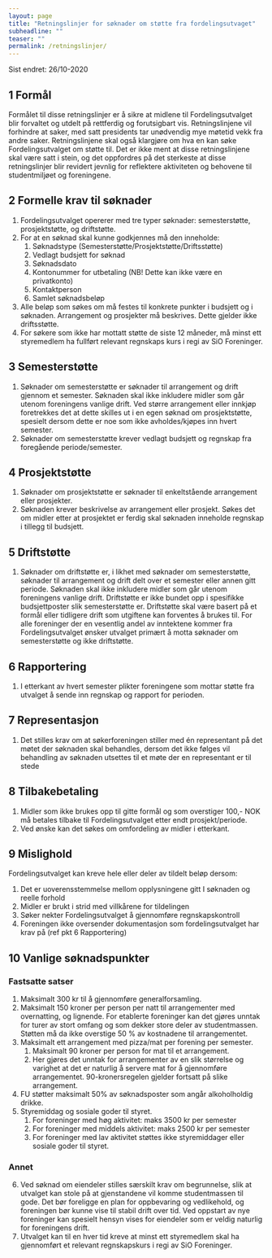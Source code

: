 ```yaml
---
layout: page
title: "Retningslinjer for søknader om støtte fra fordelingsutvaget"
subheadline: ""
teaser: ""
permalink: /retningslinjer/
---
```


Sist endret: 26/10-2020

## 1 Formål
Formålet til disse retningslinjer er å sikre at midlene til Fordelingsutvalget blir forvaltet og utdelt på rettferdig og forutsigbart vis. Retningslinjene vil forhindre at saker, med satt presidents tar unødvendig mye møtetid vekk fra andre saker. Retningslinjene skal også klargjøre om hva en kan søke Fordelingsutvalget om støtte til. Det er ikke ment at disse retningslinjene skal være satt i stein, og det oppfordres på det sterkeste at disse retningslinjer blir revidert jevnlig for reflektere aktiviteten og behovene til studentmiljøet og foreningene.

## 2 Formelle krav til søknader
1. Fordelingsutvalget opererer med tre typer søknader: semesterstøtte, prosjektstøtte, og driftstøtte.
2. For at en søknad skal kunne godkjennes må den inneholde:
    1. Søknadstype (Semesterstøtte/Prosjektstøtte/Driftsstøtte)
    2. Vedlagt budsjett for søknad
    3. Søknadsdato
    4. Kontonummer for utbetaling (NB! Dette kan ikke være en privatkonto)
    5. Kontaktperson
    6. Samlet søknadsbeløp
3. Alle beløp som søkes om må festes til konkrete punkter i budsjett og i søknaden. Arrangement og prosjekter må beskrives. Dette gjelder ikke driftsstøtte.
4. For søkere som ikke har mottatt støtte de siste 12 måneder, må minst ett styremedlem ha fullført relevant regnskaps kurs i regi av SiO Foreninger.

## 3 Semesterstøtte
1. Søknader om semesterstøtte er søknader til arrangement og drift gjennom et semester. Søknaden skal ikke inkludere midler som går utenom foreningens vanlige drift. Ved større arrangement eller innkjøp foretrekkes det at dette skilles ut i en egen søknad om prosjektstøtte, spesielt dersom dette er noe som ikke avholdes/kjøpes inn hvert semester.
2. Søknader om semesterstøtte krever vedlagt budsjett og regnskap fra foregående periode/semester.

## 4 Prosjektstøtte
1. Søknader om prosjektstøtte er søknader til enkeltstående arrangement eller prosjekter.
2. Søknaden krever beskrivelse av arrangement eller prosjekt. Søkes det om midler etter at prosjektet er ferdig skal søknaden inneholde regnskap i tillegg til budsjett.

## 5 Driftstøtte
1. Søknader om driftstøtte er, i likhet med søknader om semesterstøtte, søknader til arrangement og drift delt over et semester eller annen gitt periode. Søknaden skal ikke inkludere midler som går utenom foreningens vanlige drift. Driftstøtte er ikke bundet opp i spesifikke budsjettposter slik semesterstøtte er. Driftstøtte skal være basert på et formål eller tidligere drift som utgiftene kan forventes å brukes til. For alle foreninger der en vesentlig andel av inntektene kommer fra Fordelingsutvalget ønsker utvalget primært å motta søknader om semesterstøtte og ikke driftstøtte.

## 6 Rapportering
1. I etterkant av hvert semester plikter foreningene som mottar støtte fra utvalget å sende inn regnskap og rapport for perioden.

## 7 Representasjon
1. Det stilles krav om at søkerforeningen stiller med én representant på det møtet der søknaden skal behandles, dersom det ikke følges vil behandling av søknaden utsettes til et møte der en representant er til stede

## 8 Tilbakebetaling
1. Midler som ikke brukes opp til gitte formål og som overstiger 100,- NOK må betales tilbake til Fordelingsutvalget etter endt prosjekt/periode.
2. Ved ønske kan det søkes om omfordeling av midler i etterkant.

## 9 Mislighold
Fordelingsutvalget kan kreve hele eller deler av tildelt beløp dersom:
1. Det er uoverensstemmelse mellom opplysningene gitt I søknaden og reelle forhold
2. Midler er brukt i strid med villkårene for tildelingen
3. Søker nekter Fordelingsutvalget å gjennomføre regnskapskontroll
4. Foreningen ikke oversender dokumentasjon som fordelingsutvalget har krav på (ref pkt 6 Rapportering)

## 10 Vanlige søknadspunkter
### Fastsatte satser
1. Maksimalt 300 kr til å gjennomføre generalforsamling.
2. Maksimalt 150 kroner per person per natt til arrangementer med overnatting, og lignende. For etablerte foreninger kan det gjøres unntak for turer av stort omfang og som dekker store deler av studentmassen. Støtten må da ikke overstige 50 % av kostnadene til arrangementet.
3. Maksimalt ett arrangement med pizza/mat per forening per semester.
    1. Maksimalt 90 kroner per person for mat til et arrangement.
    2. Her gjøres det unntak for arrangementer av en slik størrelse og varighet at det er naturlig å servere mat for å gjennomføre arrangementet. 90-kronersregelen gjelder fortsatt på slike arrangement.
4. FU støtter maksimalt 50% av søknadsposter som angår alkoholholdig drikke.
5. Styremiddag og sosiale goder til styret.
    1. For foreninger med høg aktivitet: maks 3500 kr per semester
    2. For foreninger med middels aktivitet: maks 2500 kr per semester
    3. For foreninger med lav aktivitet støttes ikke styremiddager eller sosiale goder til styret.

### Annet
6. Ved søknad om eiendeler stilles særskilt krav om begrunnelse, slik at utvalget kan stole på at gjenstandene vil komme studentmassen til gode. Det bør foreligge en plan for oppbevaring og vedlikehold, og foreningen bør kunne vise til stabil drift over tid. Ved oppstart av nye foreninger kan spesielt hensyn vises for eiendeler som er veldig naturlig for foreningens drift.
7. Utvalget kan til en hver tid kreve at minst ett styremedlem skal ha gjennomført et relevant regnskapskurs i regi av SiO Foreninger.
